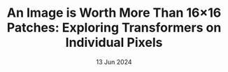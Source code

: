 ---
layout: paper
title:  "An Image is Worth More Than 16×16 Patches: Exploring Transformers on Individual Pixels"
date:   13 Jun 2024
categories: research
paper_url: https://arxiv.org/pdf/2406.09415
code_url: 
summary: "The authors challenge the necessity of locality as an inductive bias in computer vision architectures. They find that vanilla Transformers, treating each pixel as a token, achieve high performance across object classification, self-supervised learning, and image generation tasks. This contrasts with Vision Transformers (ViT) that use 16×16 patches. Despite being less computationally practical, their Pixel Transformer (PiT) demonstrates that eliminating locality can yield better results, suggesting that locality is not essential for vision tasks. This finding urges the community to reconsider locality when designing future neural architectures for computer vision."
---